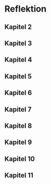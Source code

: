 # Reflektion

## Kapitel 2

## Kapitel 3

## Kapitel 4

## Kapitel 5

## Kapitel 6

## Kapitel 7

## Kapitel 8

## Kapitel 9

## Kapitel 10

## Kapitel 11